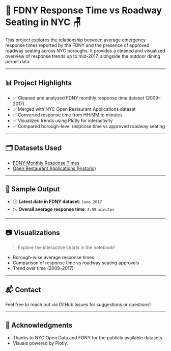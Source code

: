 # 🚒 FDNY Response Time vs Roadway Seating in NYC 🪑

This project explores the relationship between average emergency response times reported by the FDNY and the presence of approved roadway seating across NYC boroughs. It provides a cleaned and visualized overview of response trends up to mid-2017, alongside the outdoor dining permit data.

---

## 📊 Project Highlights

- ✅ Cleaned and analyzed FDNY monthly response time dataset (2009–2017)
- ✅ Merged with NYC Open Restaurant Applications dataset
- ✅ Converted response time from HH:MM to minutes
- ✅ Visualized trends using Plotly for interactivity
- ✅ Compared borough-level response time vs approved roadway seating

---

## 🗂️ Datasets Used

- [FDNY Monthly Response Times](FDNY_Monthly_Response_Times_20250304.csv)
- [Open Restaurant Applications (Historic)](Open_Restaurant_Applications__Historic__20250304.csv)

---


## 📌 Sample Output

- 🕓 **Latest date in FDNY dataset**: `June 2017`
- 📉 **Overall average response time**: `4.59 minutes`

---

## 📷 Visualizations

> Explore the interactive charts in the notebook!

- Borough-wise average response times
- Comparison of response time vs roadway seating approvals
- Trend over time (2009–2017)

---

## 📬 Contact
Feel free to reach out via GitHub Issues for suggestions or questions!

---

## 🧠 Acknowledgments

- Thanks to NYC Open Data and FDNY for the publicly available datasets.
- Visuals powered by Plotly.

